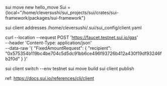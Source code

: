 sui move new hello_move
Sui = {local="/home/cleversushi/sui_projects/sui/crates/sui-framework/packages/sui-framework"}

sui client addresses
/home/cleversushi/.sui/sui_config/client.yaml

curl --location --request POST 'https://faucet.testnet.sui.io/gas' \
--header 'Content-Type: application/json' \
--data-raw '{
    "FixedAmountRequest": {
        "recipient": "0x575354b119bc4be704c5d5dc91bb6ce496f93726b412a430f19df93246fb2f0d"
    }
}'

sui client switch --env testnet
sui move build
sui client publish 

ref: https://docs.sui.io/references/cli/client